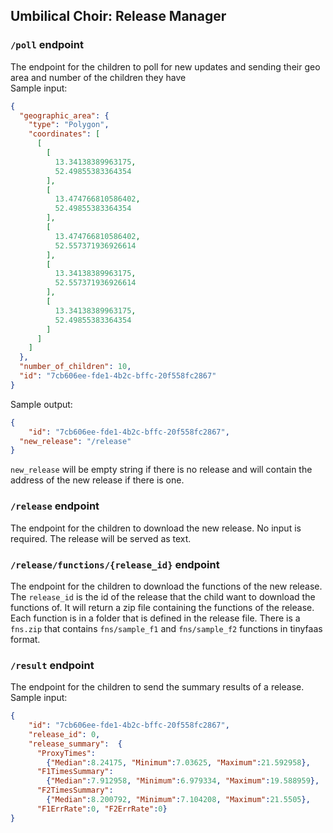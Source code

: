 Umbilical Choir: Release Manager
--------------------------------

### `/poll` endpoint
The endpoint for the children to poll for new updates and sending their geo area and number of the children they have  
Sample input:
```json
{
  "geographic_area": {
    "type": "Polygon",
    "coordinates": [
      [
        [
          13.34138389963175,
          52.49855383364354
        ],
        [
          13.474766810586402,
          52.49855383364354
        ],
        [
          13.474766810586402,
          52.557371936926614
        ],
        [
          13.34138389963175,
          52.557371936926614
        ],
        [
          13.34138389963175,
          52.49855383364354
        ]
      ]
    ]
  },
  "number_of_children": 10,
  "id": "7cb606ee-fde1-4b2c-bffc-20f558fc2867"
}
```
Sample output:
```json
{
	"id": "7cb606ee-fde1-4b2c-bffc-20f558fc2867",
  "new_release": "/release"
}
```
`new_release` will be empty string if there is no release and will contain the address of the new release if there is one.

### `/release` endpoint
The endpoint for the children to download the new release. 
No input is required. The release will be served as text.

### `/release/functions/{release_id}` endpoint
The endpoint for the children to download the functions of the new release.
The `release_id` is the id of the release that the child want to download the functions of.
It will return a zip file containing the functions of the release.
Each function is in a folder that is defined in the release file.
There is a `fns.zip` that contains `fns/sample_f1` and `fns/sample_f2` functions in tinyfaas format.

### `/result` endpoint
The endpoint for the children to send the summary results of a release.
Sample input:
```json
{
    "id": "7cb606ee-fde1-4b2c-bffc-20f558fc2867",
    "release_id": 0,
    "release_summary":  {
      "ProxyTimes":
        {"Median":8.24175, "Minimum":7.03625, "Maximum":21.592958},
      "F1TimesSummary":
        {"Median":7.912958, "Minimum":6.979334, "Maximum":19.588959},
      "F2TimesSummary":
        {"Median":8.200792, "Minimum":7.104208, "Maximum":21.5505}, 
      "F1ErrRate":0, "F2ErrRate":0}
}
```

